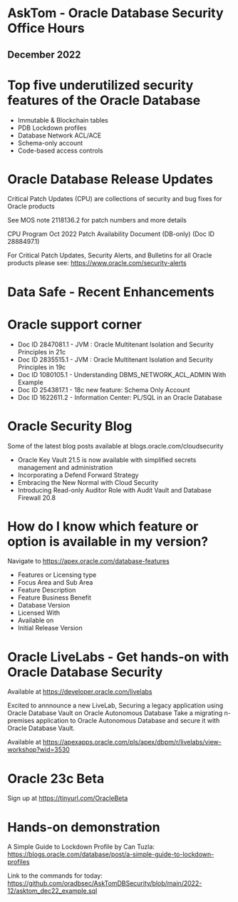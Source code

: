 # AskTom - Oracle Database Security Office Hours
## December 2022

# Top five underutilized security features of the Oracle Database

- Immutable & Blockchain tables
- PDB Lockdown profiles
- Database Network ACL/ACE
- Schema-only account
- Code-based access controls

# Oracle Database Release Updates

Critical Patch Updates (CPU) are collections of security and bug fixes for Oracle products

See MOS note 2118136.2 for patch numbers and more details

CPU Program Oct 2022 Patch Availability Document (DB-only) (Doc ID 2888497.1)	

For Critical Patch Updates, Security Alerts, and Bulletins for all Oracle products please see: https://www.oracle.com/security-alerts

# Data Safe - Recent Enhancements

# Oracle support corner

- Doc ID 2847081.1 - JVM : Oracle Multitenant Isolation and Security Principles in 21c	
- Doc ID 2835515.1 - JVM : Oracle Multitenant Isolation and Security Principles in 19c
- Doc ID 1080105.1 - Understanding DBMS_NETWORK_ACL_ADMIN With Example
- Doc ID 2543817.1 - 18c new feature: Schema Only Account
- Doc ID 1622611.2 - Information Center: PL/SQL in an Oracle Database

# Oracle Security Blog

Some of the latest blog posts available at blogs.oracle.com/cloudsecurity

- Oracle Key Vault 21.5 is now available with simplified secrets management and administration
- Incorporating a Defend Forward Strategy
- Embracing the New Normal with Cloud Security
- Introducing Read-only Auditor Role with Audit Vault and Database Firewall 20.8

# How do I know which feature or option is available in my version?

Navigate to https://apex.oracle.com/database-features

- Features or Licensing type
- Focus Area and Sub Area
- Feature Description
- Feature Business Benefit
- Database Version
- Licensed With
- Available on
- Initial Release Version

# Oracle LiveLabs - Get hands-on with Oracle Database Security

Available at https://developer.oracle.com/livelabs

Excited to annnounce a new LiveLab, Securing a legacy application using Oracle Database Vault on Oracle Autonomous Database
Take a migrating n-premises application to Oracle Autonomous Database and secure it with Oracle Database Vault. 

Available at https://apexapps.oracle.com/pls/apex/dbpm/r/livelabs/view-workshop?wid=3530

# Oracle 23c Beta

Sign up at https://tinyurl.com/OracleBeta

# Hands-on demonstration

A Simple Guide to Lockdown Profile by Can Tuzla: https://blogs.oracle.com/database/post/a-simple-guide-to-lockdown-profiles

Link to the commands for today: https://github.com/oradbsec/AskTomDBSecurity/blob/main/2022-12/asktom_dec22_example.sql



